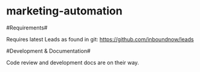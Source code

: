 marketing-automation
====================


#Requirements#

Requires latest Leads as found in git: https://github.com/inboundnow/leads

#Development & Documentation#

Code review and development docs are on their way. 


